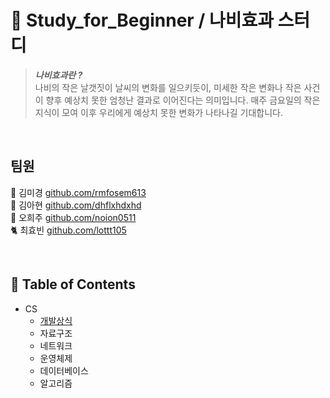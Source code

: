 
# 🦋 Study_for_Beginner / 나비효과 스터디

> ***나비효과란 ?*** <br>
> 나비의 작은 날갯짓이 날씨의 변화를 일으키듯이,  미세한 작은 변화나 작은 사건이 향후 예상치 못한 엄청난 결과로 이어진다는 의미입니다.
> 매주 금요일의 작은 지식이 모여 이후 우리에게 예상치 못한 변화가 나타나길 기대합니다. 

<br>

## 팀원

🦝 김미경 [github.com/rmfosem613](http://github.com/rmfosem613)<br>
🐳 김아현 [github.com/dhflxhdxhd](http://github.com/dhflxhdxhd)<br>
🐰 오희주 [github.com/noion0511](http://github.com/noion0511)<br>
🐈 최효빈 [github.com/lottt105](http://github.com/lottt105)

<br>

## 📂 Table of Contents

- CS
	- [개발상식](https://github.com/Butterfly-effect-19/Study_for_Beginner/tree/main/Development_common_sense) 
	- 자료구조
	- 네트워크
	- 운영체제
	- 데이터베이스 
	- 알고리즘
